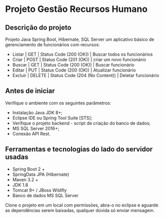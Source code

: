 # Projeto Gestão Recursos Humano

## Descrição do projeto

Projeto Java Spring Boot, Hibernate, SQL Server um aplicativo básico de gerenciamento de funcionários com recursos:

- Listar | GET | Status Code (200 (OK)) | Buscar todos os funcionários
- Criar | POST | Status Code (201 (OK)) | criar um novo funcionário
- Buscar | GET | Status Code (200 (OK)) | Buscar funcionário
- Editar | PUT | Status Code (200 (OK)) | Atualizar funcionário
- Excluir | DELETE | Status Code (204 (No Content)) | Deletar funcionário

## Antes de iniciar

Verifique o ambiente com os seguintes parâmetros:

- Instalação Java JDK 8+;
- Eclipse IDE ou Spring Tool Suite [STS];
- Verifique o projeto backend - script de criação do banco de dados;
- MS SQL Server 2016+;
- Conexão API Rest.

## Ferramentas e tecnologias do lado do servidor usadas
- Spring Boot 2 +
- SpringData JPA (Hibernate)
- Maven 3.2 +
- JDK 1.8
- Tomcat 9+ / JBoss Wildfly
- Banco de dados MS SQL Server

Clone o projeto em um local com permissões, abra-o no eclipse e aguarde 
as dependências serem baixadas, qualquer dúvida só enviar mensagem.
